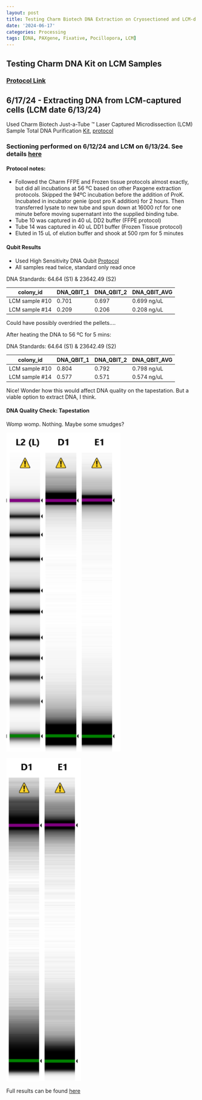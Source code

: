```yaml
---
layout: post
title: Testing Charm Biotech DNA Extraction on Cryosectioned and LCM-d P. acuta 
date: '2024-06-17'
categories: Processing
tags: [DNA, PAXgene, Fixative, Pocillopora, LCM]
---
```


## Testing Charm DNA Kit on LCM Samples

### [Protocol Link](https://zdellaert.github.io/ZD_Putnam_Lab_Notebook/Charm-LCM-DNA-Kit-Protocol/)

## 6/17/24 - Extracting DNA from LCM-captured cells (LCM date 6/13/24)

Used Charm Biotech Just-a-Tube ™ Laser Captured Microdissection (LCM) Sample Total DNA Purification [Kit](https://www.charmbiotech.com/lcm-rna.htm), [protocol](https://github.com/zdellaert/ZD_Putnam_Lab_Notebook/blob/master/protocols/Charm_Biotech_LCM_DNA_Kit.pdf)

### Sectioning performed on 6/12/24 and LCM on 6/13/24. See details [here](https://zdellaert.github.io/ZD_Putnam_Lab_Notebook/LCM-Test-2/) 

#### Protocol notes:

- Followed the Charm FFPE and Frozen tissue protocols almost exactly, but did all incubations at 56 ºC based on other Paxgene extraction protocols. Skipped the 94ºC incubation before the addition of ProK. Incubated in incubator genie (post pro K addition) for 2 hours. Then transferred lysate to new tube and spun down at 16000 rcf for one minute before moving supernatant into the supplied binding tube.
- Tube 10 was captured in 40 uL DD2 buffer (FFPE protocol)
- Tube 14 was captured in 40 uL DD1 buffer (Frozen Tissue protocol)
- Eluted in 15 uL of elution buffer and shook at 500 rpm for 5 minutes
  
#### Qubit Results

- Used High Sensitivity DNA Qubit [Protocol](https://zdellaert.github.io/ZD_Putnam_Lab_Notebook/Qubit-Protocol/)
- All samples read twice, standard only read once

 DNA Standards: 64.64 (S1) & 23642.49 (S2)

| colony_id | DNA_QBIT_1 | DNA_QBIT_2 | DNA_QBIT_AVG |
|-----------|------------|------------|--------------|
| LCM sample #10  |  0.701 |  0.697   |  0.699 ng/uL |
| LCM sample #14  |  0.209 |  0.206   |  0.208 ng/uL | <-- I find this odd since there was a huge visible pellet for this tube during the extraction

Could have possibly overdried the pellets....

After heating the DNA to 56 ºC for 5 mins: 

 DNA Standards: 64.64 (S1) & 23642.49 (S2)

| colony_id | DNA_QBIT_1 | DNA_QBIT_2 | DNA_QBIT_AVG |
|-----------|------------|------------|--------------|
| LCM sample #10  |  0.804 |  0.792   |  0.798 ng/uL |
| LCM sample #14  |  0.577 |  0.571   |  0.574 ng/uL | 

Nice! Wonder how this would affect DNA quality on the tapestation. But a viable option to extract DNA, I think.

#### DNA Quality Check: Tapestation

Womp womp. Nothing. Maybe some smudges?

![22024-06-17-DNACharm.JPG](https://github.com/zdellaert/ZD_Putnam_Lab_Notebook/blob/master/images/tapestation/2024-06-17-DNACharm.JPG?raw=true)

![22024-06-17-DNACharm-HC.JPG](https://github.com/zdellaert/ZD_Putnam_Lab_Notebook/blob/master/images/tapestation/2024-06-17-DNACharm-HC.JPG?raw=true)

Full results can be found [here](https://github.com/zdellaert/ZD_Putnam_Lab_Notebook/blob/master/images/tapestation/2024-06-17-DNA.pdf)

